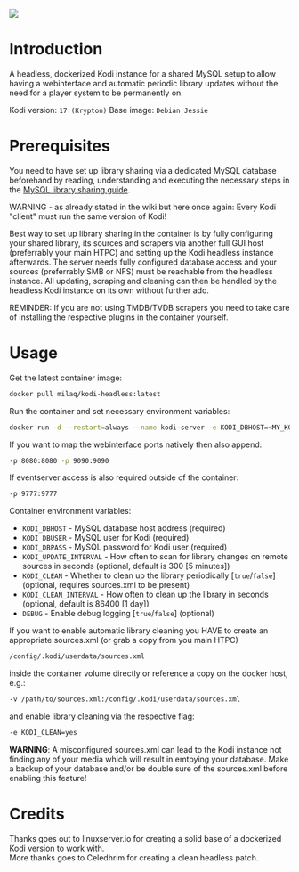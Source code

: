 [![](http://kodi.wiki/images/4/43/Side-by-side-dark-transparent.png)](https://kodi.tv/)

# Introduction
A headless, dockerized Kodi instance for a shared MySQL setup to allow having a webinterface and automatic periodic library updates without the need for a player system to be permanently on.

Kodi version: `17 (Krypton)`
Base image: `Debian Jessie`

# Prerequisites
You need to have set up library sharing via a dedicated MySQL database beforehand by reading, understanding and executing the necessary steps in the [MySQL library sharing guide](http://kodi.wiki/view/MySQL).

WARNING - as already stated in the wiki but here once again: Every Kodi "client" must run the same version of Kodi!

Best way to set up library sharing in the container is by fully configuring your shared library, its sources and scrapers via another full GUI host (preferrably your main HTPC) and setting up the Kodi headless instance afterwards.
The server needs fully configured database access and your sources (preferrably SMB or NFS) must be reachable from the headless instance. All updating, scraping and cleaning can then be handled by the headless Kodi instance on its own without further ado.

REMINDER: If you are not using TMDB/TVDB scrapers you need to take care of installing the respective plugins in the container yourself.

# Usage

Get the latest container image:
```bash
docker pull milaq/kodi-headless:latest
```

Run the container and set necessary environment variables:
```bash
docker run -d --restart=always --name kodi-server -e KODI_DBHOST=<MY_KODI_DBHOST> -e KODI_DBUSER=<MY_KODI_DBUSER> -e KODI_DBPASS=<MY_KODI_DBPASS> milaq/kodi-headless
```

If you want to map the webinterface ports natively then also append:
```bash
-p 8080:8080 -p 9090:9090
```

If eventserver access is also required outside of the container:
```bash
-p 9777:9777
```

Container environment variables:

* `KODI_DBHOST` - MySQL database host address (required)
* `KODI_DBUSER` - MySQL user for Kodi (required)
* `KODI_DBPASS` - MySQL password for Kodi user (required)
* `KODI_UPDATE_INTERVAL` - How often to scan for library changes on remote sources in seconds (optional, default is 300 [5 minutes])
* `KODI_CLEAN` - Whether to clean up the library periodically [`true`/`false`] (optional, requires sources.xml to be present)
* `KODI_CLEAN_INTERVAL` - How often to clean up the library in seconds (optional, default is 86400 [1 day])
* `DEBUG` - Enable debug logging [`true`/`false`] (optional)


If you want to enable automatic library cleaning you HAVE to create an appropriate sources.xml (or grab a copy from you main HTPC)
```bash
/config/.kodi/userdata/sources.xml
```
inside the container volume directly or reference a copy on the docker host, e.g.:
```bash
-v /path/to/sources.xml:/config/.kodi/userdata/sources.xml
```
and enable library cleaning via the respective flag:
```bash
-e KODI_CLEAN=yes
```

__WARNING__: A misconfigured sources.xml can lead to the Kodi instance not finding any of your media which will result in emtpying your database. Make a backup of your database and/or be double sure of the sources.xml before enabling this feature!

# Credits

Thanks goes out to linuxserver.io for creating a solid base of a dockerized Kodi version to work with.  
More thanks goes to Celedhrim for creating a clean headless patch.
